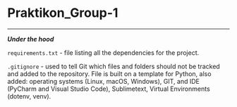 # Praktikon_Group-1

---
***Under the hood***

`requirements.txt` - file listing all the dependencies for the project.

`.gitignore` - used to tell Git which files and folders should not be tracked and added to the repository. File is
built on a template for Python, also added: operating systems (Linux, macOS, Windows), GIT,
and IDE (PyCharm and Visual Studio Code), Sublimetext, Virtual Environments (dotenv, venv).
